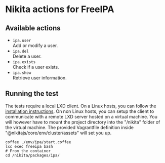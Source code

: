 
# Nikita actions for FreeIPA

## Available actions

* `ipa.user`   
  Add or modify a user.
* `ipa.del`   
  Delete a user.
* `ipa.exists`   
  Check if a user exists.
* `ipa.show`   
  Retrieve user information.

## Running the test

The tests require a local LXD client. On a Linux hosts, you can follow the [installation instructions](https://linuxcontainers.org/lxd/getting-started-cli/). On non Linux hosts, you can setup the client to communicate with a remote LXD server hosted on a virtual machine. You will however have to mount the project directory into the "/nikita" folder of the virtual machine. The provided Vagrantfile definition inside "@nikitajs/core/env/cluster/assets" will set you up.

```
coffee ./env/ipa/start.coffee
lxc exec freeipa bash
# From the container
cd /nikita/packages/ipa/
```
